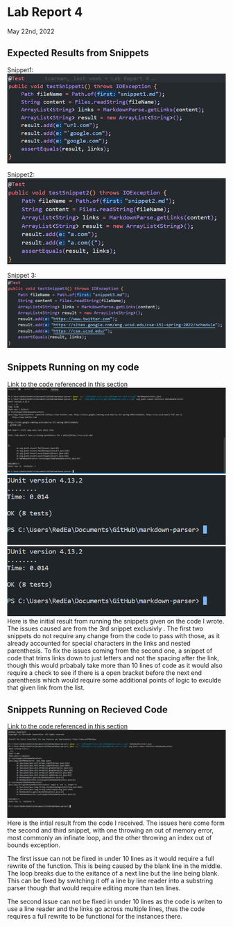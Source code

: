 # Lab Report 4

May 22nd, 2022

## Expected Results from Snippets
Snippet1:
![Snippet 1](Snippet1Expected.png)

Snippet2:
![Snippet 2](Snippet2Expected.png)

Snippet 3:
![Snippet 3](Snippet3Expected.png)
## Snippets Running on my code
[Link to the code referenced in this section](https://github.com/tcarman/markdown-parser)
![The Code Snippet running on the Code I wrote with tests](SnippetOnMineInitial.png)
![Snippet 1](ResultWithSnippets1%2B2.png)
![Snippet 2](ResultWithSnippets1%2B2.png)
Here is the initial result from running the snippets given on the code I wrote. The issues caused are from the 3rd snippet exclusivly . The first two snippets do not require any change from the code to pass with those, as it already accounted for special characters in the links and nested parenthesis. To fix the issues coming from the second one, a snippet of code that trims links down to just letters and not the spacing after the link, though this would prbabaly take more than 10 lines of code as it would also require a check to see if there is a open bracket before the next end parenthesis which would require some additional points of logic to exculde that given link from the list.

## Snippets Running on Recieved Code
[Link to the code referenced in this section](https://github.com/yuxinguo13/markdown-parser.git)
![Test run intitally on the recived code](SnippetOnTheirs.png)
Here is the intial result from the code I received. The issues here come form the second and third snippet, with one throwing an out of memory error, most commonly an infinate loop, and the other throwing an index out of bounds exception.

The first issue can not be fixed in under 10 lines as it would require a full rewrite of the function. This is being caused by the blank line in the middle. The loop breaks due to the exitance of a next line but the line being blank. This can be fixed by switching it off a line by line reader into a substring parser though that would require editing more than ten lines.

The second issue can not be fixed in under 10 lines as the code is writen to use a line reader and the links go across multiple lines, thus the code requires a full rewrite to be functional for the instances there.
